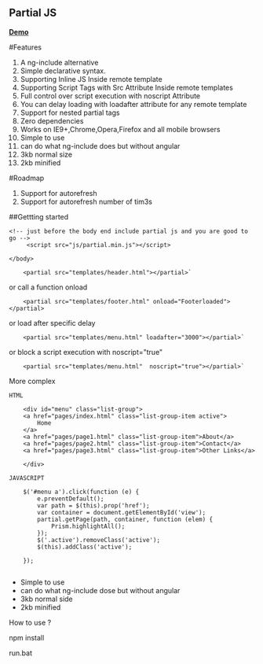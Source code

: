 Partial JS
----------

__[Demo](https://partialjs.up.railway.app/)__

#Features
 1. A ng-include alternative
 2. Simple declarative syntax.
 3. Supporting Inline JS Inside remote template
 4. Supporting Script Tags with Src Attribute Inside remote templates
 5. Full control over script execution with noscript Attribute
 6. You can delay loading with loadafter attribute for any remote template
 7. Support for nested partial tags
 8. Zero dependencies
 9. Works on IE9+,Chrome,Opera,Firefox and all mobile browsers
 10. Simple to use
 11. can do what ng-include does but without angular
 12. 3kb normal size 
 13. 2kb minified



#Roadmap
1. Support for autorefresh
2. Support for autorefresh number of tim3s


##Gettting started 

```
<!-- just before the body end include partial js and you are good to go -->
     <script src="js/partial.min.js"></script>

</body>

```


```
    <partial src="templates/header.html"></partial>`
```
or call a function onload

```
    <partial src="templates/footer.html" onload="Footerloaded"></partial>
```

or load after specific delay
```
    <partial src="templates/menu.html" loadafter="3000"></partial>`
```
or block a script execution with noscript="true"
```
    <partial src="templates/menu.html"  noscript="true"></partial>`
```


More complex

```
HTML

    <div id="menu" class="list-group">
    <a href="pages/index.html" class="list-group-item active">
        Home
    </a>
    <a href="pages/page1.html" class="list-group-item">About</a>
    <a href="pages/page2.html" class="list-group-item">Contact</a>
    <a href="pages/page3.html" class="list-group-item">Other Links</a>

    </div>

```

```
JAVASCRIPT

    $('#menu a').click(function (e) {
        e.preventDefault();
        var path = $(this).prop('href');
        var container = document.getElementById('view');
        partial.getPage(path, container, function (elem) {
            Prism.highlightAll();
        });
        $('.active').removeClass('active');
        $(this).addClass('active');

    });


```

 - Simple to use
 - can do what ng-include dose but without angular
 - 3kb normal side
 - 2kb minified


 How to use ?

 npm install

 run.bat


